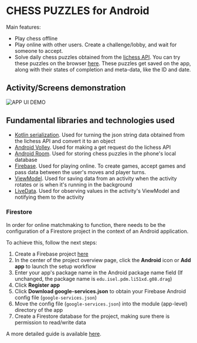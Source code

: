 # CHESS PUZZLES for Android
Main features:
- Play chess offline
- Play online with other users. Create a challenge/lobby, and wait for someone to accept.
- Solve daily chess puzzles obtained from the [lichess API](https://lichess.org/api/puzzle/daily). You can try these puzzles on the browser [here](https://lichess.org/training/daily). These puzzles get saved on the app, along with their states of completion and meta-data, like the ID and date.



## Activity/Screens demonstration


![APP UI DEMO](https://i.imgur.com/PmSC2mm.png)

## Fundamental libraries and technologies used
- [Kotlin serialization](https://github.com/Kotlin/kotlinx.serialization). Used for turning the json string data obtained from the lichess API and convert it to an object
- [Android Volley](https://developer.android.com/training/volley/simple). Used for making a get request do the lichess API
- [Android Room](https://developer.android.com/training/data-storage/room). Used for storing chess puzzles in the phone's local database
- [Firebase](https://developer.android.com/studio/write/firebase?hl=en). Used for playing online. To create games, accept games and pass data between the user's moves and player turns.
- [ViewModel](https://developer.android.com/topic/libraries/architecture/viewmodel?hl=en). Used for saving data from an activity when the activity rotates or is when it's running in the background
- [LiveData](https://developer.android.com/topic/libraries/architecture/livedata?hl=en). Used for observing values in the activity's ViewModel and notifying them to the activity


### Firestore

In order for online matchmaking to function, there needs to be the configuration of a Firestore project in the context of an Android application.

To achieve this, follow the next steps:

1.  Create a Firebase project  [here](https://console.firebase.google.com/)
2.  In the center of the project overview page, click the  **Android**  icon or  **Add app**  to launch the setup workflow
3.  Enter your app's package name in the Android package name field (If unchanged, the package name is  `edu.isel.pdm.li51xd.g08.drag`)
4.  Click  **Register app**
5.  Click  **Download google-services.json**  to obtain your Firebase Android config file (`google-services.json`)
6.  Move the config file (`google-services.json`) into the module (app-level) directory of the app 
7.  Create a Firestore database for the project, making sure there is permission to read/write data

A more detailed guide is available  [here](https://firebase.google.com/docs/android/setup).
